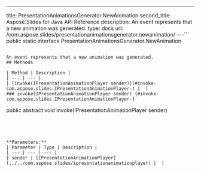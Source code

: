 ---
title: PresentationAnimationsGenerator.NewAnimation
second_title: Aspose.Slides for Java API Reference
description: An event represents that a new animation was generated.
type: docs
url: /com.aspose.slides/presentationanimationsgenerator.newanimation/
---```
public static interface PresentationAnimationsGenerator.NewAnimation
```

An event represents that a new animation was generated.
## Methods

| Method | Description |
| --- | --- |
| [invoke(IPresentationAnimationPlayer sender)](#invoke-com.aspose.slides.IPresentationAnimationPlayer-) |  |
### invoke(IPresentationAnimationPlayer sender) {#invoke-com.aspose.slides.IPresentationAnimationPlayer-}
```
public abstract void invoke(IPresentationAnimationPlayer sender)
```




**Parameters:**
| Parameter | Type | Description |
| --- | --- | --- |
| sender | [IPresentationAnimationPlayer](../../com.aspose.slides/ipresentationanimationplayer) |  |

